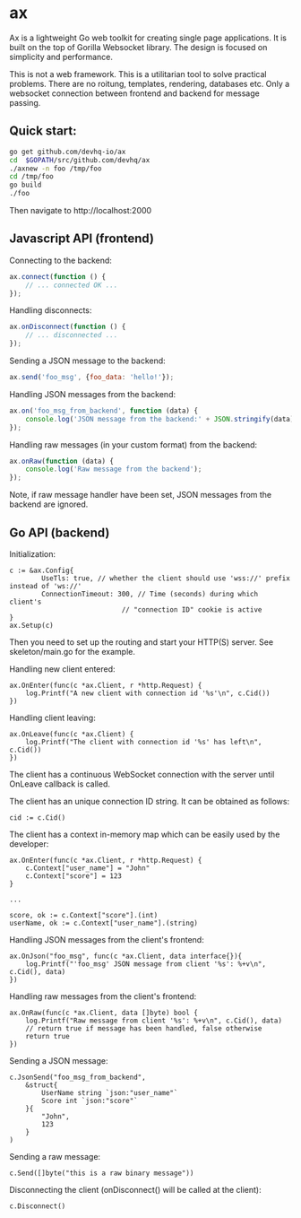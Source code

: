 # ax

Ax is a lightweight Go web toolkit for creating single page applications. It is built on the top of Gorilla Websocket library. The design is focused on simplicity and performance.

This is not a web framework. This is a utilitarian tool to solve practical problems. There are no roitung, templates, rendering, databases etc. Only a websocket connection between frontend and backend for message passing.


## Quick start:

```bash
go get github.com/devhq-io/ax
cd  $GOPATH/src/github.com/devhq/ax
./axnew -n foo /tmp/foo
cd /tmp/foo
go build
./foo
```

Then navigate to http://localhost:2000

## Javascript API (frontend)

Connecting to the backend:

```javascript
ax.connect(function () {
    // ... connected OK ...
});
```
Handling disconnects:
```javascript
ax.onDisconnect(function () {
    // ... disconnected ...
});
```

Sending a JSON message to the backend:
```javascript
ax.send('foo_msg', {foo_data: 'hello!'});
```

Handling JSON messages from the backend:
```javascript
ax.on('foo_msg_from_backend', function (data) {
	console.log('JSON message from the backend:' + JSON.stringify(data));
});
```

Handling raw messages (in your custom format) from the backend:
```javascript
ax.onRaw(function (data) {
	console.log('Raw message from the backend');
});
```

Note, if raw message handler have been set, JSON messages from the backend are ignored.

## Go API (backend)

Initialization:

```golang
c := &ax.Config{
        UseTls: true, // whether the client should use 'wss://' prefix instead of 'ws://'
        ConnectionTimeout: 300, // Time (seconds) during which client's
	                        // "connection ID" cookie is active
}
ax.Setup(c)
```

Then you need to set up the routing and start your HTTP(S) server. See skeleton/main.go for the example.

Handling new client entered:
```golang
ax.OnEnter(func(c *ax.Client, r *http.Request) {
	log.Printf("A new client with connection id '%s'\n", c.Cid())
})
```

Handling client leaving:
```golang
ax.OnLeave(func(c *ax.Client) {
	log.Printf("The client with connection id '%s' has left\n", c.Cid())
})
```

The client has a continuous WebSocket connection with the server until OnLeave
callback is called.

The client has an unique connection ID string. It can be obtained as follows:

```golang
cid := c.Cid()
```

The client has a context in-memory map which can be easily used by the developer:

```golang
ax.OnEnter(func(c *ax.Client, r *http.Request) {
	c.Context["user_name"] = "John"
	c.Context["score"] = 123
}

...

score, ok := c.Context["score"].(int)
userName, ok := c.Context["user_name"].(string)
```

Handling JSON messages from the client's frontend:
```golang
ax.OnJson("foo_msg", func(c *ax.Client, data interface{}){
	log.Printf("'foo_msg' JSON message from client '%s': %+v\n", c.Cid(), data)
})
```

Handling raw messages from the client's frontend:
```golang
ax.OnRaw(func(c *ax.Client, data []byte) bool {
	log.Printf("Raw message from client '%s': %+v\n", c.Cid(), data)
	// return true if message has been handled, false otherwise
	return true
})
```

Sending a JSON message:
```golang
c.JsonSend("foo_msg_from_backend",
	&struct{
		UserName string `json:"user_name"`
		Score int `json:"score"`
	}{
		"John",
		123
	}
)
```

Sending a raw message:
```golang
c.Send([]byte("this is a raw binary message"))
```

Disconnecting the client (onDisconnect() will be called at the client):
```golang
c.Disconnect()
```


